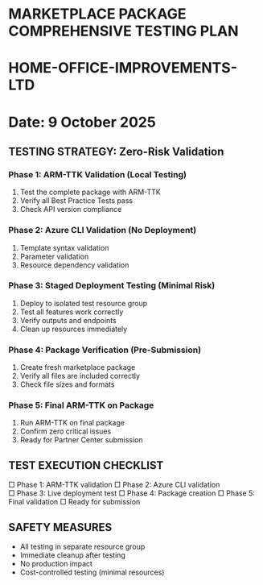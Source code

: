 # MARKETPLACE PACKAGE COMPREHENSIVE TESTING PLAN
# HOME-OFFICE-IMPROVEMENTS-LTD
# Date: 9 October 2025

## TESTING STRATEGY: Zero-Risk Validation

### Phase 1: ARM-TTK Validation (Local Testing)
1. Test the complete package with ARM-TTK
2. Verify all Best Practice Tests pass
3. Check API version compliance

### Phase 2: Azure CLI Validation (No Deployment)
1. Template syntax validation
2. Parameter validation
3. Resource dependency validation

### Phase 3: Staged Deployment Testing (Minimal Risk)
1. Deploy to isolated test resource group
2. Test all features work correctly
3. Verify outputs and endpoints
4. Clean up resources immediately

### Phase 4: Package Verification (Pre-Submission)
1. Create fresh marketplace package
2. Verify all files are included correctly
3. Check file sizes and formats

### Phase 5: Final ARM-TTK on Package
1. Run ARM-TTK on final package
2. Confirm zero critical issues
3. Ready for Partner Center submission

## TEST EXECUTION CHECKLIST

□ Phase 1: ARM-TTK validation
□ Phase 2: Azure CLI validation  
□ Phase 3: Live deployment test
□ Phase 4: Package creation
□ Phase 5: Final validation
□ Ready for submission

## SAFETY MEASURES
- All testing in separate resource group
- Immediate cleanup after testing
- No production impact
- Cost-controlled testing (minimal resources)
